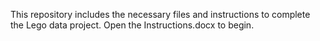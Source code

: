 This repository includes the necessary files and instructions to complete the Lego data project. Open the Instructions.docx to begin.
